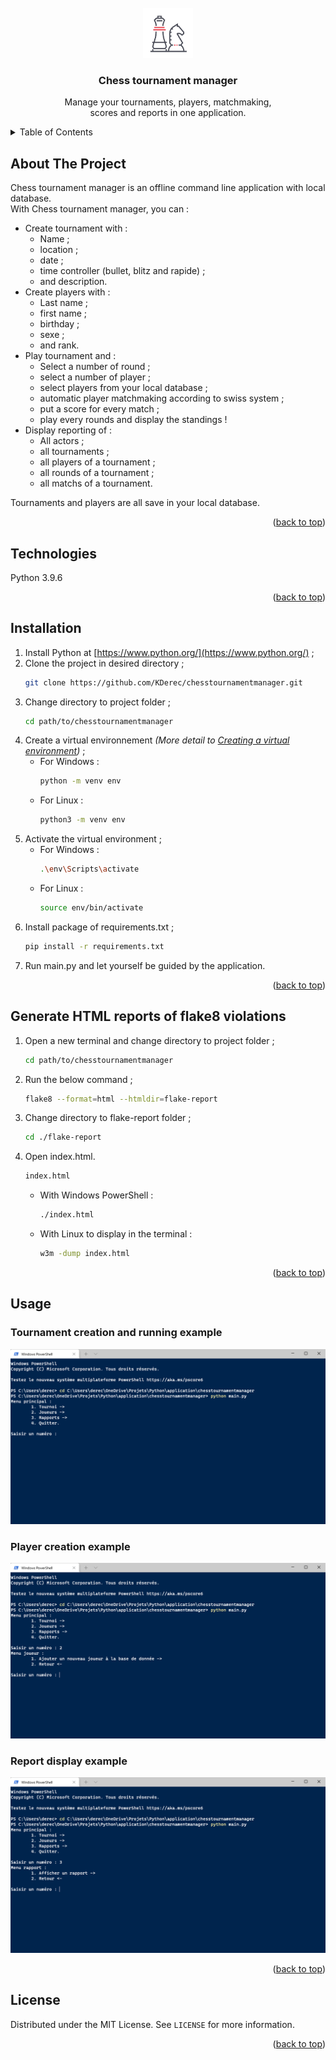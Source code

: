 <div id="top"></div>



<br />
<div align="center">
  <a href="https://github.com/KDerec/chesstournamentmanager.git">
    <img src="images/logo.png" alt="Logo" width="80" height="80">
  </a>

<h3 align="center">Chess tournament manager</h3>
  <p align="center">
    Manage your tournaments, players, matchmaking,<br>scores and reports in one application. 
  </p>
</div>



<details>
  <summary>Table of Contents</summary>
  <ol>
    <li><a href="#about-the-project">About The Project</a></li>
    <li><a href="#technologies">Technologies</a></li>
    <li><a href="#installation">Installation</a></li>
    <li><a href="#generate-html-reports-of-flake8-violations">Flake8 report</a></li>
    <li>
      <a href="#usage">Usage</a>
      <ul>
        <li><a href="#tournament-creation-and-running-example">Tournament creation and running example</a></li>
        <li><a href="#player-creation-example">Player creation example</a></li>
        <li><a href="#report-display-example">Report display example</a></li>
      </ul>
    </li>
    <li><a href="#license">License</a></li>
  </ol>
</details>



## About The Project

Chess tournament manager is an offline command line application with local database.  
With Chess tournament manager, you can :
* Create tournament with :
  * Name ;
  * location ;
  * date ;
  * time controller (bullet, blitz and rapide) ;
  * and description.
* Create players with :
  * Last name ;
  * first name ;
  * birthday ;
  * sexe ;
  * and rank.
* Play tournament and :
  * Select a number of round ;
  * select a number of player ;
  * select players from your local database ;
  * automatic player matchmaking according to swiss system ;
  * put a score for every match ;
  * play every rounds and display the standings !
* Display reporting of :
  * All actors ;
  * all tournaments ;
  * all players of a tournament ;
  * all rounds of a tournament ;
  * all matchs of a tournament.

Tournaments and players are all save in your local database.

<p align="right">(<a href="#top">back to top</a>)</p>




## Technologies

Python 3.9.6

<p align="right">(<a href="#top">back to top</a>)</p>

## Installation

1. Install Python at [https://www.python.org/](https://www.python.org/) ;
2. Clone the project in desired directory ;
   ```sh
   git clone https://github.com/KDerec/chesstournamentmanager.git
   ```
3. Change directory to project folder ;
   ```sh
   cd path/to/chesstournamentmanager
   ```
4. Create a virtual environnement *(More detail to [Creating a virtual environment](https://packaging.python.org/en/latest/guides/installing-using-pip-and-virtual-environments/#creating-a-virtual-environment))* ;
    * For Windows :
      ```sh
      python -m venv env
      ```
    * For Linux :
      ```sh
      python3 -m venv env
      ```
5. Activate the virtual environment ;
    * For Windows :
      ```sh
      .\env\Scripts\activate
      ```
    * For Linux :
      ```sh
      source env/bin/activate
      ```
6. Install package of requirements.txt ;
   ```sh
   pip install -r requirements.txt
   ```
7. Run main.py and let yourself be guided by the application.

<p align="right">(<a href="#top">back to top</a>)</p>



## Generate HTML reports of flake8 violations

1. Open a new terminal and change directory to project folder ;
   ```sh
   cd path/to/chesstournamentmanager
   ```
2. Run the below command ;
   ```sh
   flake8 --format=html --htmldir=flake-report
   ```
3. Change directory to flake-report folder ;
   ```sh
   cd ./flake-report
   ```
4. Open index.html.
   ```sh
   index.html
   ```
    * With Windows PowerShell :
      ```sh
      ./index.html
      ```
    * With Linux to display in the terminal :
      ```sh
      w3m -dump index.html
      ```

<p align="right">(<a href="#top">back to top</a>)</p>



## Usage

### Tournament creation and running example
![](https://github.com/KDerec/chesstournamentmanager/blob/master/images/tournament_example.gif)

### Player creation example
![](https://github.com/KDerec/chesstournamentmanager/blob/master/images/player_example.gif)

### Report display example
![](https://github.com/KDerec/chesstournamentmanager/blob/master/images/report_example.gif)

<p align="right">(<a href="#top">back to top</a>)</p>



## License

Distributed under the MIT License. See `LICENSE` for more information.

<p align="right">(<a href="#top">back to top</a>)</p>


